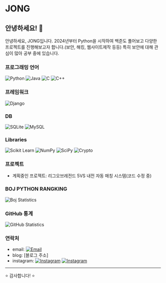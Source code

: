# JONG

## 안녕하세요! 👋

안녕하세요, JONG입니다. 2024년부터 Python을 시작하여 백준도 풀어보고
다양한 프로젝트를 진행해보고자 합니다.(보안, 해킹, 웹사이트제작 등등)
특히 보안에 대해 관심이 많아 공부 중에 있습니다.

### 프로그래밍 언어
![Python](https://img.shields.io/badge/python-%233776AB?style=for-the-badge&logo=python&logoColor=white&labelColor=black)
![Java](https://img.shields.io/badge/java-F89820?style=for-the-badge&logo=java&logoColor=white&labelColor=black)
![C](https://img.shields.io/badge/c-%23A8B9CC?style=for-the-badge&logo=c&logoColor=white&labelColor=black)
![C++](https://img.shields.io/badge/c%2B%2B-%2300599C?style=for-the-badge&logo=c%2B%2B&logoColor=white&labelColor=black)

### 프레임워크
![Django](https://img.shields.io/badge/django-%23092E20?style=for-the-badge&logo=django&logoColor=white&labelColor=black)

### DB
![SQLite](https://img.shields.io/badge/sqlite-%2307405e?style=for-the-badge&logo=sqlite&logoColor=white&labelColor=black)
![MySQL](https://img.shields.io/badge/mysql-%234479A1?style=for-the-badge&logo=mysql&logoColor=white&labelColor=black)

### Libraries
![Scikit Learn](https://img.shields.io/badge/scikit_learn-%23F7931E?style=for-the-badge&logo=scikit-learn&logoColor=white&labelColor=black)
![NumPy](https://img.shields.io/badge/numpy-%23150458?style=for-the-badge&logo=numpy&logoColor=white&labelColor=black)
![SciPy](https://img.shields.io/badge/scipy-%230C55A5?style=for-the-badge&logo=scipy&logoColor=white&labelColor=black)
![Crypto](https://img.shields.io/badge/crypto-%23FFD700?style=for-the-badge&logo=security&logoColor=white&labelColor=black)




### 프로젝트
- 계획중인 프로젝트: 리그오브레전드 5VS 내전 자동 매칭 시스템(코드 수정 중)
  
### BOJ PYTHON RANGKING
![Boj Statistics](http://mazassumnida.wtf/api/v2/generate_badge?boj=ialleejy)


### GitHub 통계

![GitHub Statistics](https://github-readme-stats.vercel.app/api?username=jongcoding&show_icons=true&hide_title=true&count_private=true&hide=prs&theme=radical)

### 연락처

- email: [![Email](https://img.shields.io/badge/-ialleejy%40naver.com-00C300?style=flat&logo=naver&logoColor=white)](mailto:ialleejy@naver.com)
- blog: [블로그 주소]
- instagram:
[![Instagram](https://img.shields.io/badge/-%40kjo._.okj-E4405F?style=flat&logo=instagram&logoColor=white)](https://www.instagram.com/kjo._.okj/) 
[![Instagram](https://img.shields.io/badge/-%40jongactivity-E4405F?style=flat&logo=instagram&logoColor=white)](https://www.instagram.com/jongactivity/)
---

⭐️ 감사합니다! ⭐️
